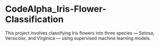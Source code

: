 # CodeAlpha_Iris-Flower-Classification
This project involves classifying Iris flowers into three species — Setosa, Versicolor, and Virginica — using supervised machine learning models. 
